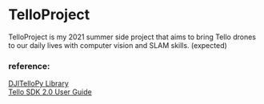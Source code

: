 # TelloProject
TelloProject is my 2021 summer side project that aims to bring Tello drones to our daily lives with computer vision and SLAM skills. (expected)
### reference:
[DJITelloPy Library](https://github.com/damiafuentes/DJITelloPy)  
[Tello SDK 2.0 User Guide](https://dl-cdn.ryzerobotics.com/downloads/Tello/Tello%20SDK%202.0%20User%20Guide.pdf) 